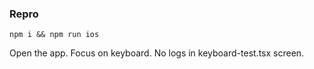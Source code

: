 ### Repro

```
npm i && npm run ios
```

Open the app. Focus on keyboard. No logs in keyboard-test.tsx screen.